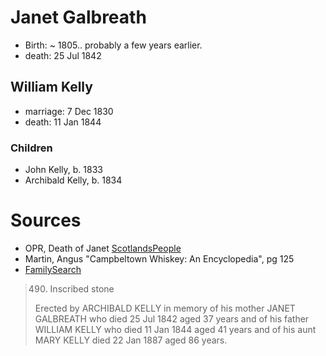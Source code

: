 # Janet Galbreath

- Birth: ~ 1805.. probably a few years earlier.
- death: 25 Jul 1842

## William Kelly

- marriage: 7 Dec 1830
- death: 11 Jan 1844

### Children

- John Kelly, b. 1833
- Archibald Kelly, b. 1834

# Sources

- OPR, Death of Janet [ScotlandsPeople](https://www.scotlandspeople.gov.uk/record-results?search_type=People&surname=kelly&forename=janet&forename_so=starts&from_year=1842&to_year=1842&surname_so=exact&church_type=Old%20Parish%20Registers&event=D&record_type[0]=opr_deaths)
- Martin, Angus "Campbeltown Whiskey: An Encyclopedia", pg 125
- [FamilySearch](https://www.familysearch.org/tree/person/details/K4FB-D65)

> 490. Inscribed stone
>
> Erected by ARCHIBALD KELLY in memory of his mother JANET GALBREATH
> who died 25 Jul 1842 aged 37 years and of his father WILLIAM KELLY 
> who died 11 Jan 1844 aged 41 years and of his aunt MARY KELLY 
> died 22 Jan 1887 aged 86 years.
